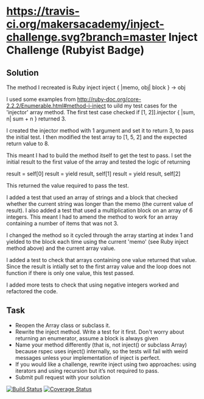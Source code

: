 https://travis-ci.org/makersacademy/inject-challenge.svg?branch=master
Inject Challenge (Rubyist Badge)
================

Solution
--------

The method I recreated is Ruby inject
inject { |memo, obj| block } → obj

I used some examples from http://ruby-doc.org/core-2.2.2/Enumerable.html#method-i-inject to uild my test cases for the 'injector' array method. The first test case checked if [1, 2]].injector { |sum, n| sum + n } returned 3. 

I created the injector method with 1 argument and set it to return 3, to pass the initial test. I then modified the test array to [1, 5, 2] and the expected return value to 8. 

This meant I had to build the method itself to get the test to pass. I set the initial result to the first value of the array and tested the logic of returning

result = self[0]
result = yield result, self[1]
result = yield result, self[2]

This returned the value required to pass the test. 

I added a test that used an array of strings and a block that checked whether the current string was longer than the memo (the current value of result). I also added a test that used a multiplication block on an array of 6 integers. This meant I had to amend the method to work for an array containing a number of items that was not 3.

I changed the method so it cycled through the array starting at index 1 and yielded to the block each time using the current 'memo' (see Ruby inject method above) and the current array value. 

I added a test to check that arrays containing one value returned that value. Since the result is intially set to the first array value and the loop does not function if there is only one value, this test passed.

I added more tests to check that using negative integers worked and refactored the code.

Task
-----

* Reopen the Array class or subclass it.
* Rewrite the inject method. Write a test for it first. Don't worry about returning an enumerator, assume a block is always given
* Name your method differently (that is, not inject() or subclass Array) because rspec uses inject() internally, so the tests will fail with weird messages unless your implementation of inject is perfect.
* If you would like a challenge, rewrite inject using two approaches: using iterators and using recursion but it’s not required to pass.
* Submit pull request with your solution


[![Build Status](https://travis-ci.org/makersacademy/inject-challenge.svg?branch=master)](https://travis-ci.org/makersacademy/inject-challenge)
[![Coverage Status](https://coveralls.io/repos/makersacademy/inject-challenge/badge.png)](https://coveralls.io/r/makersacademy/inject-challenge)
